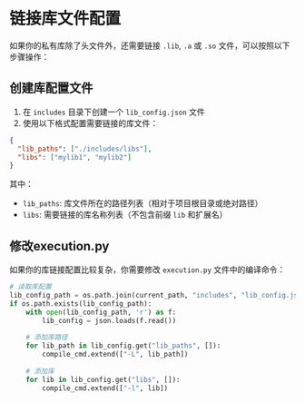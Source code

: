 # 链接库文件配置

如果你的私有库除了头文件外，还需要链接 `.lib`, `.a` 或 `.so` 文件，可以按照以下步骤操作：

## 创建库配置文件

1. 在 `includes` 目录下创建一个 `lib_config.json` 文件
2. 使用以下格式配置需要链接的库文件：

```json
{
  "lib_paths": ["./includes/libs"],
  "libs": ["mylib1", "mylib2"]
}
```

其中：
- `lib_paths`: 库文件所在的路径列表（相对于项目根目录或绝对路径）
- `libs`: 需要链接的库名称列表（不包含前缀 `lib` 和扩展名）

## 修改execution.py

如果你的库链接配置比较复杂，你需要修改 `execution.py` 文件中的编译命令：

```python
# 读取库配置
lib_config_path = os.path.join(current_path, "includes", "lib_config.json")
if os.path.exists(lib_config_path):
    with open(lib_config_path, 'r') as f:
        lib_config = json.loads(f.read())
    
    # 添加库路径
    for lib_path in lib_config.get("lib_paths", []):
        compile_cmd.extend(["-L", lib_path])
    
    # 添加库
    for lib in lib_config.get("libs", []):
        compile_cmd.extend(["-l", lib])
``` 